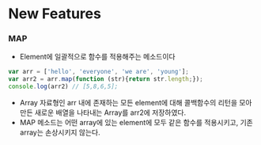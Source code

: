 # New Features



### MAP

- Element에 일괄적으로 함수를 적용해주는 메소드이다

```javascript
var arr = ['hello', 'everyone', 'we are', 'young'];
var arr2 = arr.map(function (str){return str.length;});
console.log(arr2) // [5,8,6,5];
```

- Array 자료형인 arr 내에 존재하는 모든 element에 대해 콜백함수의 리턴을 모아 만든 새로운 배열을 나타내는 Array를 arr2에 저장하였다.
- MAP 메소드는 어떤 array에 있는 element에 모두 같은 함수를 적용시키고, 기존 array는 손상시키지 않는다.


